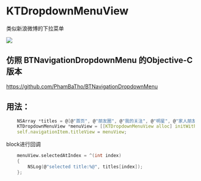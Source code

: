 # KTDropdownMenuView
类似新浪微博的下拉菜单

![](https://github.com/tujinqiu/KTDropdownMenuView/raw/master/Untitled.gif)

仿照 BTNavigationDropdownMenu 的Objective-C版本
---
https://github.com/PhamBaTho/BTNavigationDropdownMenu

用法：
---
```c
    NSArray *titles = @[@"首页", @"朋友圈", @"我的关注", @"明星", @"家人朋友"];
    KTDropdownMenuView *menuView = [[KTDropdownMenuView alloc] initWithFrame:CGRectMake(0, 0,100, 44) titles:titles];
    self.navigationItem.titleView = menuView;
```
block进行回调
```c
    menuView.selectedAtIndex = ^(int index)
    {
        NSLog(@"selected title:%@", titles[index]);
    };
```
